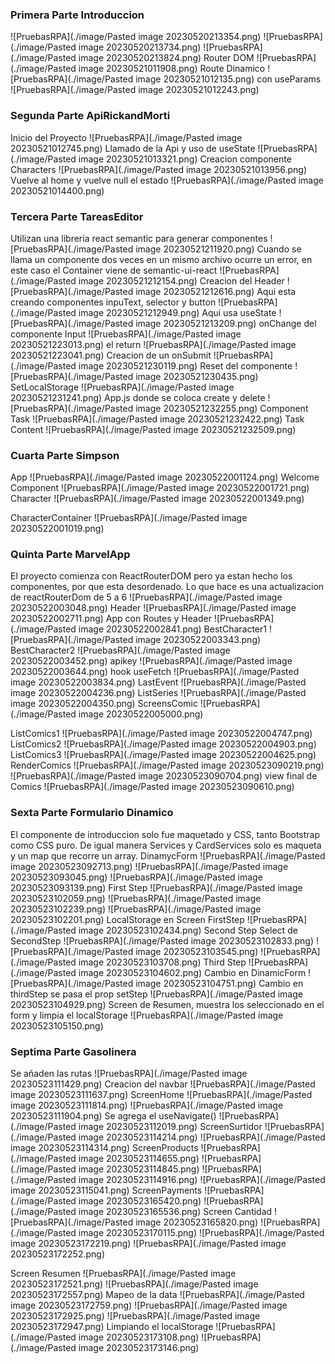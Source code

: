 ### Primera Parte Introduccion
![PruebasRPA](./image/Pasted image 20230520213354.png)
![PruebasRPA](./image/Pasted image 20230520213734.png)
![PruebasRPA](./image/Pasted image 20230520213824.png)
Router DOM
![PruebasRPA](./image/Pasted image 20230521011908.png)
Route Dinamico
![PruebasRPA](./image/Pasted image 20230521012135.png)
con useParams
![PruebasRPA](./image/Pasted image 20230521012243.png)

### Segunda Parte ApiRickandMorti
Inicio del Proyecto
![PruebasRPA](./image/Pasted image 20230521012745.png)
Llamado de la Api y uso de useState
![PruebasRPA](./image/Pasted image 20230521013321.png)
Creacion componente Characters
![PruebasRPA](./image/Pasted image 20230521013956.png)
Vuelve al home y vuelve null el estado
![PruebasRPA](./image/Pasted image 20230521014400.png)


### Tercera Parte TareasEditor
Utilizan una libreria react semantic para generar componentes 
![PruebasRPA](./image/Pasted image 20230521211920.png)
Cuando se llama un componente dos veces en un mismo archivo ocurre un error, en este caso el Container viene de semantic-ui-react
![PruebasRPA](./image/Pasted image 20230521212154.png)
Creacion del Header
![PruebasRPA](./image/Pasted image 20230521212616.png)
Aqui esta creando componentes inpuText, selector y button
![PruebasRPA](./image/Pasted image 20230521212949.png)
Aqui usa useState
![PruebasRPA](./image/Pasted image 20230521213209.png)
onChange del componente Input
![PruebasRPA](./image/Pasted image 20230521223013.png)
el return
![PruebasRPA](./image/Pasted image 20230521223041.png)
Creacion de un onSubmit
![PruebasRPA](./image/Pasted image 20230521230119.png)
Reset del componente
![PruebasRPA](./image/Pasted image 20230521230435.png)
SetLocalStorage
![PruebasRPA](./image/Pasted image 20230521231241.png)
App.js donde se coloca create y delete
![PruebasRPA](./image/Pasted image 20230521232255.png)
Component Task
![PruebasRPA](./image/Pasted image 20230521232422.png)
Task Content
![PruebasRPA](./image/Pasted image 20230521232509.png)

### Cuarta Parte Simpson
App
![PruebasRPA](./image/Pasted image 20230522001124.png)
Welcome Component
![PruebasRPA](./image/Pasted image 20230522001721.png)
Character
![PruebasRPA](./image/Pasted image 20230522001349.png)

CharacterContainer
![PruebasRPA](./image/Pasted image 20230522001019.png)

### Quinta Parte MarvelApp
El proyecto comienza con ReactRouterDOM pero ya estan hecho los componentes, por que esta desordenado. Lo que hace es una actualizacion de reactRouterDom de 5 a 6
![PruebasRPA](./image/Pasted image 20230522003048.png)
Header
![PruebasRPA](./image/Pasted image 20230522002711.png)
App con Routes y Header
![PruebasRPA](./image/Pasted image 20230522002841.png)
BestCharacter1
![PruebasRPA](./image/Pasted image 20230522003343.png)
BestCharacter2
![PruebasRPA](./image/Pasted image 20230522003452.png)
apikey
![PruebasRPA](./image/Pasted image 20230522003644.png)
hook useFetch
![PruebasRPA](./image/Pasted image 20230522003834.png)
LastEvent
![PruebasRPA](./image/Pasted image 20230522004236.png)
ListSeries
![PruebasRPA](./image/Pasted image 20230522004350.png)
ScreensComic
![PruebasRPA](./image/Pasted image 20230522005000.png)

ListComics1
![PruebasRPA](./image/Pasted image 20230522004747.png)
ListComics2
![PruebasRPA](./image/Pasted image 20230522004903.png)
ListComics3
![PruebasRPA](./image/Pasted image 20230522004625.png)
RenderComics
![PruebasRPA](./image/Pasted image 20230523090219.png)
![PruebasRPA](./image/Pasted image 20230523090704.png)
view final de Comics
![PruebasRPA](./image/Pasted image 20230523090610.png)

### Sexta Parte Formulario Dinamico
El componente de introduccion solo fue maquetado y CSS, tanto Bootstrap como CSS puro.
De igual manera Services y CardServices solo es maqueta y un map que recorre un array.
DinamycForm
![PruebasRPA](./image/Pasted image 20230523092713.png)
![PruebasRPA](./image/Pasted image 20230523093045.png)
![PruebasRPA](./image/Pasted image 20230523093139.png)
First Step
![PruebasRPA](./image/Pasted image 20230523102059.png)
![PruebasRPA](./image/Pasted image 20230523102239.png)
![PruebasRPA](./image/Pasted image 20230523102201.png)
LocalStorage en Screen FirstStep
![PruebasRPA](./image/Pasted image 20230523102434.png)
Second Step
Select de SecondStep
![PruebasRPA](./image/Pasted image 20230523102833.png)
![PruebasRPA](./image/Pasted image 20230523103545.png)
![PruebasRPA](./image/Pasted image 20230523103708.png)
Third Step
![PruebasRPA](./image/Pasted image 20230523104602.png)
Cambio en DinamicForm
![PruebasRPA](./image/Pasted image 20230523104751.png)
Cambio en thirdStep se pasa el prop setStep
![PruebasRPA](./image/Pasted image 20230523104929.png)
Screen de Resumen, muestra los seleccionado en el form y limpia el localStorage
![PruebasRPA](./image/Pasted image 20230523105150.png)
### Septima Parte Gasolinera
Se añaden las rutas
![PruebasRPA](./image/Pasted image 20230523111429.png)
Creacion del navbar
![PruebasRPA](./image/Pasted image 20230523111637.png)
ScreenHome
![PruebasRPA](./image/Pasted image 20230523111814.png)
![PruebasRPA](./image/Pasted image 20230523111904.png)
Se agrega el useNavigate()
![PruebasRPA](./image/Pasted image 20230523112019.png)
ScreenSurtidor
![PruebasRPA](./image/Pasted image 20230523114214.png)
![PruebasRPA](./image/Pasted image 20230523114314.png)
ScreenProducts
![PruebasRPA](./image/Pasted image 20230523114655.png)
![PruebasRPA](./image/Pasted image 20230523114845.png)
![PruebasRPA](./image/Pasted image 20230523114916.png)
![PruebasRPA](./image/Pasted image 20230523115041.png)
ScreenPayments
![PruebasRPA](./image/Pasted image 20230523165420.png)
![PruebasRPA](./image/Pasted image 20230523165536.png)
Screen Cantidad
![PruebasRPA](./image/Pasted image 20230523165820.png)
![PruebasRPA](./image/Pasted image 20230523170115.png)
![PruebasRPA](./image/Pasted image 20230523172219.png)
![PruebasRPA](./image/Pasted image 20230523172252.png)

Screen Resumen
![PruebasRPA](./image/Pasted image 20230523172521.png)
![PruebasRPA](./image/Pasted image 20230523172557.png)
Mapeo de la data
![PruebasRPA](./image/Pasted image 20230523172759.png)
![PruebasRPA](./image/Pasted image 20230523172925.png)
![PruebasRPA](./image/Pasted image 20230523172947.png)
Limpiando el localStorage
![PruebasRPA](./image/Pasted image 20230523173108.png)
![PruebasRPA](./image/Pasted image 20230523173146.png)



